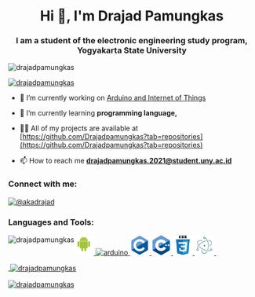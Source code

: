 <h1 align="center">Hi 👋, I'm Drajad Pamungkas</h1>
<h3 align="center">I am a student of the electronic engineering study program, Yogyakarta State University</h3>

<p align="left"> <img src="https://komarev.com/ghpvc/?username=drajadpamungkas&label=Profile%20views&color=0e75b6&style=flat" alt="drajadpamungkas" /> </p>

<p align="left"> <a href="https://github.com/ryo-ma/github-profile-trophy"><img src="https://github-profile-trophy.vercel.app/?username=drajadpamungkas" alt="drajadpamungkas" /></a> </p>

- 🔭 I’m currently working on [Arduino and Internet of Things](https://github.com/Drajadpamungkas/arduino-project)

- 🌱 I’m currently learning **programming language,**

- 👨‍💻 All of my projects are available at [https://github.com/Drajadpamungkas?tab=repositories](https://github.com/Drajadpamungkas?tab=repositories)

- 📫 How to reach me **drajadpamungkas.2021@student.uny.ac.id**

<h3 align="left">Connect with me:</h3>
<p align="left">
<a href="https://instagram.com/@akadrajad" target="blank"><img align="center" src="https://raw.githubusercontent.com/rahuldkjain/github-profile-readme-generator/master/src/images/icons/Social/instagram.svg" alt="@akadrajad" height="30" width="40" /></a>
</p>

<h3 align="left">Languages and Tools:</h3>
<p align="left"> <a href="https://developer.android.com" target="_blank" rel="noreferrer"> <img src="https://raw.githubusercontent.com/devicons/devicon/master/icons/android/android-original-wordmark.svg" alt="android" width="40" height="40"/> </a> <a href="https://www.arduino.cc/" target="_blank" rel="noreferrer"> <img src="https://cdn.worldvectorlogo.com/logos/arduino-1.svg" alt="arduino" width="40" height="40"/> </a> <a href="https://www.cprogramming.com/" target="_blank" rel="noreferrer"> <img src="https://raw.githubusercontent.com/devicons/devicon/master/icons/c/c-original.svg" alt="c" width="40" height="40"/> </a> <a href="https://www.w3schools.com/cpp/" target="_blank" rel="noreferrer"> <img src="https://raw.githubusercontent.com/devicons/devicon/master/icons/cplusplus/cplusplus-original.svg" alt="cplusplus" width="40" height="40"/> </a> <a href="https://www.w3schools.com/css/" target="_blank" rel="noreferrer"> <img src="https://raw.githubusercontent.com/devicons/devicon/master/icons/css3/css3-original-wordmark.svg" alt="css3" width="40" height="40"/> </a> <a href="https://www.electronjs.org" target="_blank" rel="noreferrer"> <img src="https://raw.githubusercontent.com/devicons/devicon/master/icons/electron/electron-original.svg" alt="electron" width="40" height="40"/> </a> <a href="https://www.w3.org/html/" target="_blank" rel="noreferrer"> <img 

<p><img align="left" src="https://github-readme-stats.vercel.app/api/top-langs?username=drajadpamungkas&show_icons=true&locale=en&layout=compact" alt="drajadpamungkas" /></p>

<p>&nbsp;<img align="center" src="https://github-readme-stats.vercel.app/api?username=drajadpamungkas&show_icons=true&locale=en" alt="drajadpamungkas" /></p>

<p><img align="center" src="https://github-readme-streak-stats.herokuapp.com/?user=drajadpamungkas&" alt="drajadpamungkas" /></p>
